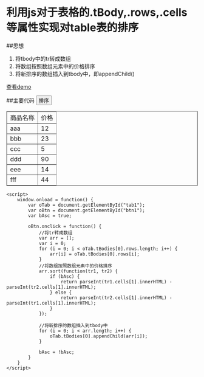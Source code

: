 # 利用js对于表格的.tBody,.rows,.cells等属性实现对table表的排序 #
 
##思想
	
1. 将tbody中的tr转成数组
2. 将数组按照数组元素中的价格排序
3. 将新排序的数组插入到tbody中，即appendChild()

[查看demo](http://zhongshan1993.github.io/myDemo/tableSort/)

##主要代码
	<input type="button" value="排序" id="btn1"/>
	<table id="tab1" border="1" width="400" cellspacing="0" cellpadding="0">
		<thead>
			<td>商品名称</td>
			<td>价格</td>
		</thead>
		<tbody>
			<tr>
				<td>aaa</td>
				<td>12</td>
			</tr>
			<tr>
				<td>bbb</td>
				<td>23</td>
			</tr>
			<tr>
				<td>ccc</td>
				<td>5</td>
			</tr>
			<tr>
				<td>ddd</td>
				<td>90</td>
			</tr>
			<tr>
				<td>eee</td>
				<td>14</td>
			</tr>
			<tr>
				<td>fff</td>
				<td>44</td>
			</tr>
		</tbody>
	</table>

	<script>
		window.onload = function() {
			var oTab = document.getElementById("tab1");
			var oBtn = document.getElementById("btn1");
			var bAsc = true;

			oBtn.onclick = function() {
				//将tr转成数组
				var arr = [];
				var i = 0;
				for (i = 0; i < oTab.tBodies[0].rows.length; i++) {
					arr[i] = oTab.tBodies[0].rows[i];
				}
				//将数组按照数组元素中的价格排序
				arr.sort(function(tr1, tr2) {
					if (bAsc) {
						return parseInt(tr1.cells[1].innerHTML) - parseInt(tr2.cells[1].innerHTML);
					} else {
						return parseInt(tr2.cells[1].innerHTML) - parseInt(tr1.cells[1].innerHTML);
					}
				});

				//将新排序的数组插入到tbody中
				for (i = 0; i < arr.length; i++) {
					oTab.tBodies[0].appendChild(arr[i]);
				}

				bAsc = !bAsc;
			}
		}
	</script>
